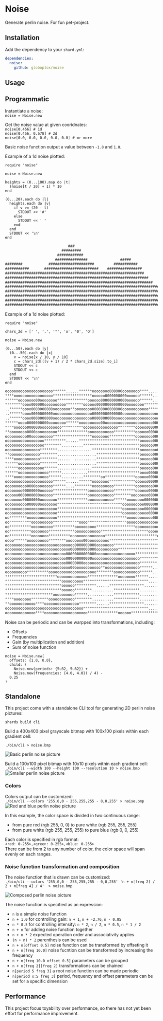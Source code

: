 # Noise

Generate perlin noise.
For fun pet-project.

## Installation

Add the dependency to your `shard.yml`:

   ```yaml
   dependencies:
     noise:
       github: globoplox/noise
   ```

## Usage

## Programmatic

Instantiate a noise:  
`noise = Noise.new`  

Get the noise value at given cooridnates:  
`noise[0.456] # 1d `  
`noise[0.456, 0.678] # 2d `  
`noise[0.0, 0.0, 0.0, 0.0, 0.0] # or more`  

Basic noise function output a value between `-1.0` and `1.0`.  

Example of a 1d noise plotted:  

```cr
require "noise"

noise = Noise.new

heights = (0...100).map do |t|
  (noise[t / 20] + 1) * 10
end

(0...20).each do |l|
  heights.each do |v|
    if v >= (20 - l)
      STDOUT << '#'
    else
      STDOUT << ' '
    end
  end
  STDOUT << '\n'
end
```

```txt
                             ###                                                                    
                          #########                                                                 
                        ############                                                  ####          
                       ###############               #####                         ##########       
########            #####################         ###########                   #################   
###########       #########################    ################               ######################
################################################################             #######################
##################################################################         #########################
####################################################################     ###########################
####################################################################################################
####################################################################################################
####################################################################################################
####################################################################################################
####################################################################################################
```

Example of a 1d noise plotted:  

```cr
require "noise"

chars_2d = [' ', '.', '°', 'o', '0', 'O']

noise = Noise.new

(0...50).each do |y|
  (0...50).each do |x|
    v = noise[x / 10, y / 10]
    c = chars_2d[((v + 1) / 2 * chars_2d.size).to_i]
    STDOUT << c
    STDOUT << c
  end
  STDOUT << '\n'
end
```

```txt
oooooooooooooooooooooo°°°°°°......°°°°°°oooooooo000000oooooooo°°°°..........°°°°oooooooooooooooo°°°°
°°°°oooooooooooooooooo°°°°°°°°°°°°°°°°°°oooooo0000000000oooooo°°°°°°........°°°°°°oooooooooooo°°°°°°
°°°°°°oooooooo00oooooooo°°°°°°°°°°°°°°oooooo000000000000oooooo°°°°°°......°°°°°°°°oooooooooo°°°°°°°°
°°°°°°°°oooo000000oooooooooo°°°°°°°°oooooo00000000000000oooooooo°°°°°°°°°°°°°°°°oooooooooo°°°°°°°°°°
..°°°°°°oooo0000000000oooooooo°°oooooooo00000000000000oooooooooooo°°°°°°°°°°°°oooooooooooo°°°°°°....
..°°°°°°oooo0000000000oooooooooooooooooo00000000000000oooooooooooooooooooooooooooooooooooo°°°°°°....
..°°°°°°oooo0000000000oooooooooooooooooo0000000000oooooooooooooooooooooooooooooooooooooo°°°°°°°°°°..
°°°°°°oooo0000000000oooooooo°°°°°°oooooooooo00oooooooooooooooooooooo000000oooooooooooooo°°°°°°°°°°°°
°°°°oooooo000000oooooooooo°°°°°°°°°°oooooooooooooooo°°°°°°°°oooooo0000000000oooooooooo°°°°°°°°°°°°°°
°°oooooooo0000oooooooooo°°°°°°°°°°°°°°oooooooooooo°°°°°°°°°°oooooo0000000000oooooo°°°°°°°°°°oooooo°°
oooooooooo00oooooooooo°°°°°°°°°°°°°°°°°°oooooooo°°°°°°°°°°°°oooooooo000000oooooooo°°°°°°°°°°oooooooo
oooooooooooooooooo°°°°°°°°°°......°°°°°°°°°°°°°°°°°°°°°°°°°°°°oooooo0000oooooooo°°°°°°°°°°°°oooooooo
oooooooooooooooooo°°°°°°°°..........°°°°°°°°°°°°°°°°°°°°°°°°°°oooooo0000oooooo°°°°°°°°°°°°oooooooooo
oooooooooooooooo°°°°°°°°................°°°°°°°°°°°°°°°°°°°°°°oooooooo00oooooo°°°°°°°°°°°°oooooooooo
°°oooooooooooooo°°°°°°°°..................°°°°°°°°°°°°°°°°°°°°oooooo0000oooooooo°°°°°°°°°°oooooo00oo
°°°°oooooooooooo°°°°°°°°......  ..........°°°°°°°°°°°°°°°°°°°°oooooo000000oooooo°°°°°°°°oooooooo00oo
°°°°°°oooooooooo°°°°°°°°..................°°°°°°°°°°°°°°°°°°°°oooooo000000oooooooo°°°°°°oooooooooooo
°°°°°°oooooooooooo°°°°°°................°°°°°°°°°°°°°°°°°°°°°°oooooo00000000oooooooo°°oooooooooooooo
°°°°°°oooooooooooooo°°°°°°............°°°°°°°°°°°°°°°°°°°°°°°°oooo0000000000oooooooo°°oooooooooooooo
°°°°oooooooooooooooo°°°°°°..........°°°°°°°°oo°°°°°°°°°°°°°°oooooo0000000000oooooo°°°°°°oooooooooooo
oooooooooooooooooooooo°°°°°°......°°°°°°oooooooo°°°°°°°°°°°°oooooo00000000oooooooo°°°°°°°°oooooooooo
oooooooooo0000oooooooo°°°°°°....°°°°°°°°oooooooooo°°°°°°°°°°oooooooo000000oooooo°°°°°°°°°°oooooooooo
oooooooo00000000oooooo°°°°°°°°°°°°°°°°oooooooooooo°°°°°°°°°°oooooo00000000oooo°°°°°°°°°°°°°°oooooooo
oooooo0000000000oooooo°°°°°°°°°°°°°°°°oooooooooooo°°°°°°°°oooooooo00000000oooooo°°°°°°°°°°°°oooooooo
oooooooo00000000oooooooo°°°°°°°°°°°°°°oooooooooooo°°°°°°oooooooo0000000000oooooo°°°°°°°°°°°°oooooooo
oooooooooo000000oooooooo°°°°°°°°°°°°°°°°°°°°°°°°°°°°°°oooooooooo0000000000oooooooo°°°°°°°°°°oooooooo
oooooooooooooooooooooooo°°°°°°°°°°°°°°°°°°°°°°°°°°°°°°oooooooooo000000000000oooooooo°°°°°°°°°°oooooo
oooooooooooooooooooooooo°°°°°°°°°°°°°°°°°°°°°°°°°°°°°°oooooooooooo0000000000oooooooooo°°°°°°°°°°oooo
oo°°°°°°°°oooooooooooooo°°°°°°°°°°°°°°°°°°°°°°°°°°°°°°°°oooooooooooo000000oooooooooooo°°°°°°°°°°°°oo
oo°°°°°°°°°°oooooooooo°°°°°°°°°°°°oooo°°°°°°°°°°°°°°°°°°oooooooooooooooooooooooooooo°°°°°°°°°°°°°°°°
oo°°°°°°°°°°oooooooooo°°°°°°°°°°oooooooooo°°°°°°°°°°°°°°°°°°oooooooooooooooooooooo°°°°°°°°°°°°°°°°°°
oo°°°°°°°°°°oooooooo°°°°°°°°°°°°oooooooooooo°°°°°°°°°°°°°°°°°°°°°°oooooooooooo°°°°°°°°°°......°°°°°°
oo°°°°°°°°°°oooooooo°°°°°°°°°°oooooooooooooooo°°°°°°°°°°°°°°°°°°°°°°°°oooo°°°°°°°°°°°°°°......°°°°°°
oooo°°°°°°oooooooooo°°°°°°°°oooooooo00oooooooooo°°°°°°°°°°°°°°°°°°°°°°°°°°°°°°°°°°°°°°°°°°°°°°°°°°°°
oooooooooooooooooooooooooooooooo0000000000oooooooo°°°°°°°°°°°°°°°°°°°°°°°°°°°°°°°°°°°°°°°°°°°°°°°°°°
oooooooooooooooooooooooooooooo000000000000oooooooooo°°°°°°°°°°°°°°°°°°°°°°°°°°°°°°°°°°°°°°°°°°°°°°°°
oooooooooooooooooooooooooooo00000000000000oooooooooooooooooo°°°°°°°°°°°°°°°°°°°°°°oooooooooooooooooo
oooooooooooooooooooooooooooo000000000000oooooooooooooooooooooo°°°°°°°°°°°°°°°°°°oooooooooo00oooooooo
oooooooooooooooooooooooooooo00000000oooooooooooooooooooooooooo°°°°°°°°..°°°°°°°°oooooo0000000000oooo
oooooooooooooooooooooooooooooo00oooooooooooo°°oooooooooooooooo°°°°°°......°°°°°°oooooo0000000000oooo
oooooooooo°°°°°°°°°°oooooooooooooooooooooo°°°°°°°°oooooooooooo°°°°°°......°°°°°°oooooooo000000oooooo
°°°°°°°°°°°°°°°°°°°°°°°°oooooooooooooo°°°°°°°°°°°°°°oooooooo°°°°°°..........°°°°°°oooooo000000oooooo
°°°°°°°°°°°°°°°°°°°°°°°°°°oooooooooo°°°°°°°°°°°°°°°°°°°°°°°°°°°°°°..........°°°°°°°°oooooo00oooooooo
°°°°°°°°°°°°°°°°°°°°°°°°°°oooooo°°°°°°°°°°......°°°°°°°°°°°°°°°°..............°°°°°°°°oooooooooooooo
°°°°°°°°°°°°°°°°°°°°°°°°°°oooooo°°°°°°°°..........°°°°°°°°°°°°..................°°°°°°°°oooooooooooo
°°°°°°°°°°°°°°°°°°°°°°oooooooooo°°°°°°............°°°°°°°°°°°°....................°°°°°°oooooooooooo
°°°°oooooooo°°°°°°°°oooooooooooo°°°°°°°°..........°°°°°°°°°°°°......................°°°°°°oooooooooo
°°oooooooooooo°°°°oooooooooooooooo°°°°°°°°......°°°°°°°°°°°°°°°°..............°°°°°°°°°°°°oooooooooo
oooooooooooooooooooooooooooooooooooo°°°°°°°°°°°°°°°°°°°°°°°°°°°°°°......°°°°°°°°°°°°°°°°oooooooooooo
oooooooooooooo°°°°oooooooooooooooooooo°°°°°°°°°°°°°°oooooo°°°°°°°°°°°°°°°°°°°°°°°°°°°°°°oooooooooooo
```

Noise can be periodic and can be warpped into transformations, including:
- Offsets
- Frequencies
- Gain (by multiplication and addition)
- Sum of noise function

```cr
noise = Noise.new(
  offsets: {1.0, 0.0},
  child: (
    Noise.new(periods: {5u32, 5u32}) +
    Noise.new(frequencies: {4.0, 4.0}) / 4) -
  0.25
)
```

## Standalone

This project come with a standalone CLI tool for generating 2D perlin noise pictures:  

`shards build cli`

Build a 400x400 pixel grayscale bitmap with 100x100 pixels within each gradient cell:  

`./bin/cli > noise.bmp`

![Basic perlin noise picture](examples/basic.bmp)

Build a 100x100 pixel bitmap with 10x10 pixels within each gradient cell:  
`./bin/cli --width 100 --height 100 --resolution 10 > noise.bmp`  
![Smaller perlin noise picture](examples/small.bmp)


### Colors

Colors output can be customized:  
`./bin/cli --colors '255,0,0 - 255,255,255 - 0,0,255' > noise.bmp`  
![Red and blue perlin noise picture](examples/colors.bmp)

In this example, the color space is divided in two continuous range: 
- from pure red (rgb 255, 0, 0) to pure white (rgb 255, 255, 255)
- from pure white (rgb 255, 255, 255) to pure blue (rgb 0, 0, 255)

Each color is specified in rgb format:  
`<red: 0-255>,<green: 0-255>,<blue: 0-255>`  
There can be from 2 to any number of color, the color space will span evenly on each ranges.  

### Noise function transformation and composition

The noise function that is drawn can be customized:  
`./bin/cli --colors '255,0,0 - 255,255,255 - 0,0,255' 'n + n[freq 2] / 2 + n[freq 4] / 4'  > noise.bmp`

![Composed perlin noise picture](examples/composed.bmp)

The noise function is specified as an expression:
- `n` is a simple noise function
- `n + 1.0` for controlling gain: `n + 1`, `n + -2.76`, `n - 0.05`
- `n * 0.5` for controlling intensity: `n * 2`, `n / 2`, `n * 0.5`, `n * 1 / 2`
- `n + n` for adding noise function together
- `n + n * 2` expected operation order and associativity applies
- `(n + n) * 2` parenthesis can be used
- `n + n[offset 0.5]` noise function can be transformed by offseting it
- `n + n[freq 10.0]` noise fucntion can be transformed by increasing the frequency
- `n + n[freq 10.0 offset 0.5]` parameters can be grouped
- `n + n[freq 2][freq 2]` transformations can be chained
- `n[period 5 freq 3]` a root noise function can be made periodic
- `n[period x:5 freq 3]` period, frequency and offset parameters can be set for a specific dimension

## Performance

This project focus toyability over performance, so there has not yet been effort for performance improvement.  

